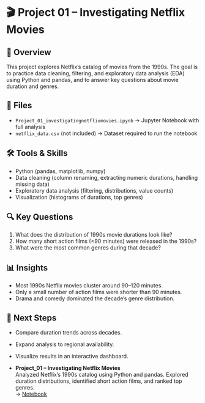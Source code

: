 # 🎬 Project 01 – Investigating Netflix Movies  

## 📌 Overview  
This project explores Netflix’s catalog of movies from the 1990s. The goal is to practice data cleaning, filtering, and exploratory data analysis (EDA) using Python and pandas, and to answer key questions about movie duration and genres.  

## 📂 Files  
- `Project_01_investigatingnetflixmovies.ipynb` → Jupyter Notebook with full analysis  
- `netflix_data.csv` (not included) → Dataset required to run the notebook  

## 🛠️ Tools & Skills  
- Python (pandas, matplotlib, numpy)  
- Data cleaning (column renaming, extracting numeric durations, handling missing data)  
- Exploratory data analysis (filtering, distributions, value counts)  
- Visualization (histograms of durations, top genres)  

## 🔍 Key Questions  
1. What does the distribution of 1990s movie durations look like?  
2. How many short action films (<90 minutes) were released in the 1990s?  
3. What were the most common genres during that decade?  

## 📊 Insights  
- Most 1990s Netflix movies cluster around 90–120 minutes.  
- Only a small number of action films were shorter than 90 minutes.  
- Drama and comedy dominated the decade’s genre distribution.  

## 🚀 Next Steps  
- Compare duration trends across decades.  
- Expand analysis to regional availability.  
- Visualize results in an interactive dashboard.  

- **Project_01 – Investigating Netflix Movies**  
  Analyzed Netflix’s 1990s catalog using Python and pandas. Explored duration distributions, identified short action films, and ranked top genres.  
  → [Notebook](Project_01/Project_01_investigatingnetflixmovies.ipynb)
